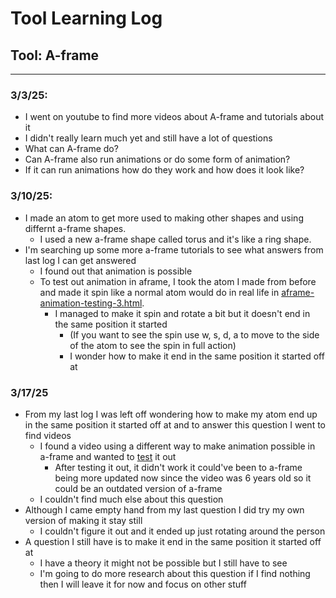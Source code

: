 # Tool Learning Log

## Tool: **A-frame**

---

### 3/3/25:
* I went on youtube to find more videos about A-frame and tutorials about it
* I didn't really learn much yet and still have a lot of questions
 * What can A-frame do?
 * Can A-frame also run animations or do some form of animation?
 * If it can run animations how do they work and how does it look like?
### 3/10/25:
* I made an atom to get more used to making other shapes and using differnt a-frame shapes.
  * I used a new a-frame shape called torus and it's like a ring shape.
* I'm searching up some more a-frame tutorials to see what answers from last log I can get answered
  * I found out that animation is possible
  * To test out animation in aframe, I took the atom I made from before and made it spin like a normal atom would do in real life in [aframe-animation-testing-3.html](aframe-animation-testing-3.html).
    * I managed to make it spin and rotate a bit but it doesn't end in the same position it started
      * (If you want to see the spin use w, s, d, a to move to the side of the atom to see the spin in full action)
      * I wonder how to make it end in the same position it started off at
### 3/17/25
* From my last log I was left off wondering how to make my atom end up in the same position it started off at and to answer this question I went to find videos
  * I found a video using a different way to make animation possible in a-frame and wanted to [test](aframe-animation-testing-2.html) it out
    * After testing it out, it didn't work it could've been to a-frame being more updated now since the video was 6 years old so it could be an outdated version of a-frame
  * I couldn't find much else about this question
* Although I came empty hand from my last question I did try my own version of making it stay still
  * I couldn't figure it out and it ended up just rotating around the person
* A question I still have is to make it end in the same position it started off at
  * I have a theory it might not be possible but I still have to see
  * I'm going to do more research about this question if I find nothing then I will leave it for now and focus on other stuff


<!--
* Links you used today (websites, videos, etc)
* Things you tried, progress you made, etc
* Challenges, a-ha moments, etc
* Questions you still have
* What you're going to try next
-->
